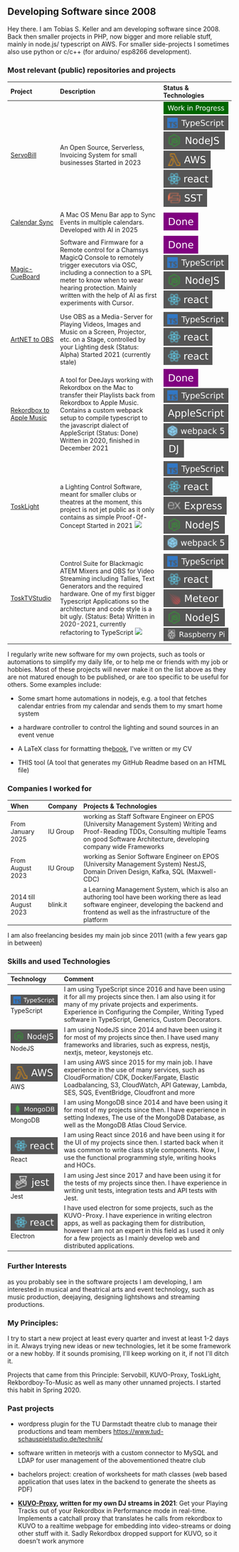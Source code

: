 ## Developing Software since 2008

Hey there. I am Tobias S. Keller and am developing software since 2008. Back   then smaller projects in PHP, now bigger and more reliable stuff, mainly in   node.js/ typescript on AWS. For smaller side-projects I sometimes also use   python or c/c++ (for arduino/ esp8266 development).

### Most relevant (public) repositories and projects

| Project                                                                                  | Description                                                                                                                                                                                                                                                                                                                                                                                                                      | Status & Technologies                                                                                                                                                                                                                                                                                                                                                      |
|:-----------------------------------------------------------------------------------------|:---------------------------------------------------------------------------------------------------------------------------------------------------------------------------------------------------------------------------------------------------------------------------------------------------------------------------------------------------------------------------------------------------------------------------------|:---------------------------------------------------------------------------------------------------------------------------------------------------------------------------------------------------------------------------------------------------------------------------------------------------------------------------------------------------------------------------|
| [ServoBill](https://servobill.de)                                                        | An Open Source, Serverless, Invoicing System for small businesses   Started         in 2023                                                                                                                                                                                                                                                                                                                                      | ![type-wip](/badges/badge-msg_WorkinProgress_c_006600.svg)    ![tech-ts](/badges/badge-msg_TypeScript_l_typescript.svg)    ![tech-node](/badges/badge-msg_NodeJS_l_nodedotjs.svg)    ![tech-aws](/badges/badge-msg_AWS_l_awslambda.svg)    ![tech-react](/badges/badge-msg_react_l_react.svg)    ![tech-sst](/badges/badge-msg_SST_l_sst.svg)                              |
| [Calendar Sync](https://github.com/kellertobias/calendar-sync)                           | A Mac OS Menu Bar app to Sync Events in multiple calendars. Developed with AI in 2025                                                                                                                                                                                                                                                                                                                                            | ![type-done](/badges/badge-msg_Done_c_purple.svg)                                                                                                                                                                                                                                                                                                                          |
| [Magic-CueBoard](https://github.com/kellertobias/magic-cueboard)                         | Software and Firmware for a Remote control for a Chamsys MagicQ Console to remotely trigger executors via OSC, including a connection to a SPL meter to know when to wear hearing protection. Mainly written with the help of AI as first experiments with Cursor.                                                                                                                                                               | ![type-done](/badges/badge-msg_Done_c_purple.svg)    ![tech-ts](/badges/badge-msg_TypeScript_l_typescript.svg)    ![tech-node](/badges/badge-msg_NodeJS_l_nodedotjs.svg)      ![tech-react](/badges/badge-msg_react_l_react.svg)                                                                                                                                           |
| [ArtNET to OBS](https://github.com/kellertobias/artnet-to-obs)                           | Use OBS as a Media-Server for Playing Videos, Images and Music on a         Screen, Projector, etc. on a Stage, controlled by your Lighting desk   (Status:         Alpha)   Started 2021 (currently stale)                                                                                                                                                                                                                      | ![tech-ts](/badges/badge-msg_TypeScript_l_typescript.svg)    ![tech-electron](/badges/badge-msg_react_l_react.svg)    ![tech-react](/badges/badge-msg_react_l_react.svg)                                                                                                                                                                                                   |
| [Rekordbox to Apple Music](https://github.com/kellertobias/rekordbox-to-music-playlists) | A tool for DeeJays working with Rekordbox on the Mac to transfer their         Playlists back from Rekordbox to Apple Music. Contains a custom webpack         setup to compile typescript to the javascript dialect of AppleScript   (Status:         Done)   Written in 2020, finished in December 2021                                                                                                                        | ![type-done](/badges/badge-msg_Done_c_purple.svg)    ![tech-ts](/badges/badge-msg_TypeScript_l_typescript.svg)    ![tech-as](/badges/badge-msg_AppleScript_l_applescript.svg)    ![tech-webpack](/badges/badge-msg_webpack5_l_webpack.svg)    ![tech-dj](/badges/badge-msg_DJ_l_recordbox.svg)                                                                             |
| [ToskLight](https://github.com/kellertobias/tosklight)                                   | a Lighting Control Software, meant for smaller clubs or theatres   at the moment, this project is not jet public as it only contains         as simple Proof-Of-Concept   Started in 2021   ![](https://github.com/kellertobias/tosklight/raw/main/mockups/Status%20Bar%20Only)                                                                                                                                                  |     ![tech-ts](/badges/badge-msg_TypeScript_l_typescript.svg)    ![tech-react](/badges/badge-msg_react_l_react.svg)    ![tech-express](/badges/badge-msg_Express_l_express.svg)    ![tech-node](/badges/badge-msg_NodeJS_l_nodedotjs.svg)    ![tech-webpack](/badges/badge-msg_webpack5_l_webpack.svg)           |
| [ToskTVStudio](https://github.com/kellertobias/tosk-studio)                              | Control Suite for Blackmagic ATEM Mixers and OBS for Video Streaming         including Tallies, Text Generators and the required hardware. One of my         first bigger Typescript Applications so the architecture and code style         is a bit ugly.   (Status: Beta)   Written in 2020-2021, currently refactoring to         TypeScript      ![](https://github.com/kellertobias/tosk-studio/raw/master/docs/desk.jpg)  |     ![tech-ts](/badges/badge-msg_TypeScript_l_typescript.svg)    ![tech-react](/badges/badge-msg_react_l_react.svg)    ![tech-meteor](/badges/badge-msg_Meteor_l_meteor.svg)    ![tech-node](/badges/badge-msg_NodeJS_l_nodedotjs.svg)    ![tech-raspberry](/badges/badge-msg_RaspberryPi_l_raspberrypi.svg)     |




I regularly write new software for my own projects, such as tools or   automations to simplify my daily life, or to help me or friends with my job or   hobbies. Most of these projects will never make it on the list above as they   are not matured enough to be published, or are too specific to be useful for   others. Some examples include:

- Some smart home automations in nodejs, e.g. a tool that fetches calendar     entries from my calendar and sends them to my smart home system

- a hardware controller to control the lighting and sound sources in an event     venue

- A LaTeX class for formatting the[book](https://www.tobisk.de/deadline), I've written or my CV

- THIS tool (A tool that generates my GitHub Readme based on an HTML file)



### Companies I worked for

| When                  | Company  | Projects & Technologies                                                                                                                                                                                          |
|:----------------------|:---------|:-----------------------------------------------------------------------------------------------------------------------------------------------------------------------------------------------------------------|
| From January 2025     | IU Group | working as Staff Software Engineer on EPOS (University Management         System)   Writing and Proof-Reading TDDs, Consulting multiple Teams on good Software Architecture, developing company wide Frameworks  |
| From August 2023      | IU Group | working as Senior Software Engineer on EPOS (University Management         System)   NestJS, Domain Driven Design, Kafka, SQL (Maxwell-CDC)                                                                      |
| 2014 till August 2023 | blink.it | a Learning Management System, which is also an authoring tool   have been working there as lead software engineer, developing the         backend and frontend as well as the infrastructure of the platform     |


I am also freelancing besides my main job since 2011 (with a few years gap in   between)

### Skills and used Technologies

| Technology                                                           | Comment                                                                                                                                                                                                                                                                                                             |
|:---------------------------------------------------------------------|:--------------------------------------------------------------------------------------------------------------------------------------------------------------------------------------------------------------------------------------------------------------------------------------------------------------------|
| ![tech-ts](/badges/badge-msg_TypeScript_l_typescript.svg) TypeScript | I am using TypeScript since 2016 and have been using it for all my         projects since then. I am also using it for many of my private projects         and experiments. Experience in Configuring the Compiler, Writing Typed         software in TypeScript, Generics, Custom Decorators.                      |
| ![tech-node](/badges/badge-msg_NodeJS_l_nodedotjs.svg) NodeJS        | I am using NodeJS since 2014 and have been using it for most of my         projects since then. I have used many frameworks and libraries, such as         express, nestjs, nextjs, meteor, keystonejs etc.                                                                                                         |
| ![tech-aws](/badges/badge-msg_AWS_l_awslambda.svg) AWS               | I am using AWS since 2015 for my main job. I have experience in the use         of many services, such as CloudFormation/ CDK, Docker/Fargate, Elastic         Loadbalancing, S3, CloudWatch, API Gateway, Lambda, SES, SQS,         EventBridge, Cloudfront and more                                               |
| ![tech-mongo](/badges/badge-msg_MongoDB_l_mongodb.svg) MongoDB       | I am using MongoDB since 2014 and have been using it for most of my         projects since then. I have experience in setting Indexes, The use of         the MongoDB Database, as well as the MongoDB Atlas Cloud Service.                                                                                         |
| ![tech-react](/badges/badge-msg_react_l_react.svg) React             | I am using React since 2016 and have been using it for the UI of my         projects since then. I started back when it was common to write class         style components. Now, I use the functional programming style, writing         hooks and HOCs.                                                            |
| ![tech-jest](/badges/badge-msg_jest_l_jest.svg) Jest                 | I am using Jest since 2017 and have been using it for the tests of my         projects since then. I have experience in writing unit tests,         integration tests and API tests with Jest.                                                                                                                      |
| ![tech-electron](/badges/badge-msg_react_l_react.svg) Electron       | I have used electron for some projects, such as the KUVO-Proxy. I have         experience in writing electron apps, as well as packaging them for         distribution, however I am not an expert in this field as I used it only         for a few projects as I mainly develop web and distributed applications. |


### Further Interests

as you probably see in the software projects I am developing, I am interested   in musical and theatrical arts and event technology, such as music production,   deejaying, designing lightshows and streaming productions.

### My Principles:

I try to start a new project at least every quarter and invest at least 1-2   days in it. Always trying new ideas or new technologies, let it be some   framework or a new hobby. If it sounds promising, I'll keep working on it, if   not I'll ditch it.

Projects that came from this Principle: Servobill, KUVO-Proxy, ToskLight,   Rekbordboy-To-Music as well as many other unnamed projects. I started this   habit in Spring 2020.

### Past projects

- wordpress plugin for the TU Darmstadt theatre club to manage their     productions and team members https://www.tud-schauspielstudio.de/technik/

- software written in meteorjs with a custom connector to MySQL and LDAP for     user management of the abovementioned theatre club

- bachelors project: creation of worksheets for math classes (web based     application that uses latex in the backend to generate the sheets as PDF)

- **[KUVO-Proxy](https://github.com/kellertobias/kuvo-proxy),       written for my own DJ streams in 2021**: Get your Playing Tracks out of your Rekordbox in Performance mode in     real-time. Implements a catchall proxy that translates he calls from     rekordbox to KUVO to a realtime webpage for embedding into video-streams or     doing other stuff with it. Sadly Rekordbox dropped support for KUVO, so it     doesn't work anymore



